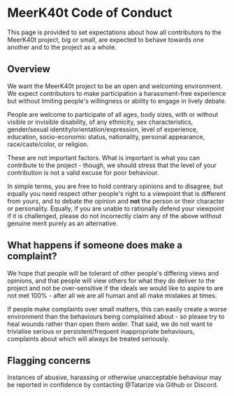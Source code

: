 # MeerK40t Code of Conduct

This page is provided to set expectations about how all contributors to the MeerK40t project,
big or small, are expected to behave towards one another and to the project as a whole.

## Overview

We want the MeerK40t project to be an open and welcoming environment.
We expect contributors to make participation a harassment-free experience
but without limiting people's willingness or ability to engage in lively debate.

People are welcome to participate of all ages, body sizes, with or without visible or invisible disability,
of any ethnicity, sex characteristics, gender/sexual identity/orientation/expression, level of experience,
education, socio-economic status, nationality, personal appearance, race/caste/color, or religion.

These are not important factors. What is important is what you can contribute to the project -
though, we should stress that the level of your contribution is not a valid excuse for poor behaviour.

In simple terms, you are free to hold contrary opinions and to disagree,
but equally you need respect other people's right to a viewpoint that is different from yours,
and to debate the opinion and **not** the person or their character or personality.
Equally, if you are unable to rationally defend your viewpoint if it is challenged,
please do not incorrectly claim any of the above without genuine merit purely as an alternative.

## What happens if someone does make a complaint?

We hope that people will be tolerant of other people's differing views and opinions,
and that people will view others for what they do deliver to the project and not be
over-sensitive if the ideals we would like to aspire to are not met 100% -
after all we are all human and all make mistakes at times.

If people make complaints over small matters, this can easily create a worse environment
than the behaviours being complained about - so please try to heal wounds rather than open them wider.
That said, we do not want to trivialise serious or persistent/frequent inappropriate behaviours,
complaints about which will always be treated seriously.

## Flagging concerns

Instances of abusive, harassing or otherwise unacceptable behaviour may be
reported in confidence by contacting @Tatarize via Github or Discord.


